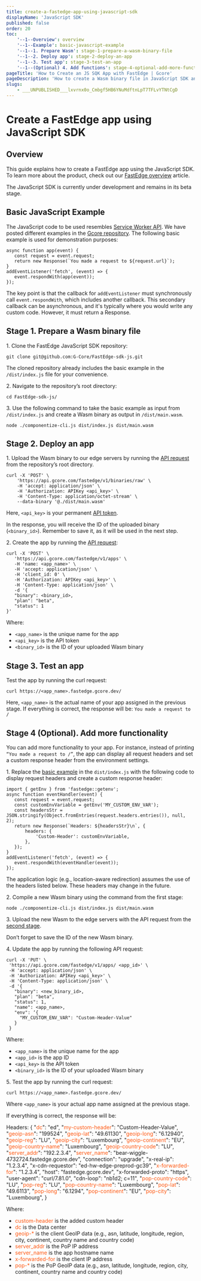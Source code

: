```yaml
---
title: create-a-fastedge-app-using-javascript-sdk
displayName: 'JavaScript SDK'
published: false
order: 20
toc:
    '--1--Overview': overview
    '--1--Example': basic-javascript-example
    '--1--1. Prepare Wasm': stage-1-prepare-a-wasm-binary-file
    '--1--2. Deploy app': stage-2-deploy-an-app
    '--1--3. Test app': stage-3-test-an-app
    '--1--(Optional) 4. Add functions': stage-4-optional-add-more-functionality
pageTitle: 'How to Create an JS SQK App with FastEdge | Gcore'
pageDescription: 'How to create a Wasm binary file in JavaScript SDK and upload the app to our edge network.'
slugs:
    - ___UNPUBLISHED___lxvrnx0o_Cmbgf5HB6YNuMdftnLpT7TFLvYTNtCgD
---
```


# Create a FastEdge app using JavaScript SDK

## Overview

This guide explains how to create a FastEdge app using the JavaScript SDK. To learn more about the product, check out our <a href="https://gcore.com/docs/fastedge/getting-started" target="_blank">FastEdge overview</a> article.

<alert-element type="warning" title="Warning">

The JavaScript SDK is currently under development and remains in its beta stage.

</alert-element>

## Basic JavaScript Example

The JavaScript code to be used resembles <a href="https://developer.mozilla.org/en-US/docs/Web/API/Service_Worker_API" target="_blank">Service Worker API</a>. We have posted different examples in the <a href="https://github.com/G-Core/FastEdge-sdk-js/tree/main/docs/examples" target="_blank">Gcore repository</a>. The following basic example is used for demonstration purposes:

```
async function app(event) {
   const request = event.request;
   return new Response(`You made a request to ${request.url}`);
}
addEventListener('fetch', (event) => {
   event.respondWith(app(event));
});
```

The key point is that the callback for ```addEventListener``` must synchronously call ```event.respondWith```, which includes another callback. This secondary callback can be asynchronous, and it's typically where you would write any custom code. However, it must return a Response.

## Stage 1. Prepare a Wasm binary file

1\. Clone the FastEdge JavaScript SDK repository:

```
git clone git@github.com:G-Core/FastEdge-sdk-js.git
```

The cloned repository already includes the basic example in the ``/dist/index.js`` file for your convenience. 

2\. Navigate to the repository’s root directory:

```
cd FastEdge-sdk-js/ 
```

3\. Use the following command to take the basic example as input from ```/dist/index.js``` and create a Wasm binary as output in ```/dist/main.wasm```.

```
node ./componentize-cli.js dist/index.js dist/main.wasm 
```

## Stage 2. Deploy an app

1\. Upload the Wasm binary to our edge servers by running the <a href="https://api.gcore.com/docs/fastedge#tag/Binaries/operation/storeBinary" target="_blnk">API request</a> from the repository’s root directory.


```
curl -X 'POST' \
    'https://api.gcore.com/fastedge/v1/binaries/raw' \
    -H 'accept: application/json' \
    -H 'Authorization: APIKey <api_key>' \
    -H 'Content-Type: application/octet-stream' \
    --data-binary '@./dist/main.wasm'
```

Here, ```<api_key>``` is your permanent <a href="https://gcore.com/docs/account-settings/create-use-or-delete-a-permanent-api-token" target="_blank">API token</a>.

In the response, you will receive the ID of the uploaded binary (```<binary_id>```). Remember to save it, as it will be used in the next step.

2\. Create the app by running the <a href="https://api.gcore.com/docs/fastedge#tag/Apps/operation/addApp" target="_blank">API request</a>:


```
curl -X 'POST' \
   'https://api.gcore.com/fastedge/v1/apps' \
   -H 'name: <app_name>' \
   -H 'accept: application/json' \
   -H 'client_id: 0' \
   -H 'Authorization: APIKey <api_key>' \
   -H 'Content-Type: application/json' \
   -d '{
   "binary": <binary_id>,
   "plan": "beta",
   "status": 1
}'
```


Where: 

- ```<app_name>``` is the unique name for the app 
- ```<api_key>``` is the API token
- ```<binary_id>``` is the ID of your uploaded Wasm binary

## Stage 3. Test an app

Test the app by running the curl request:

```
curl https://<app_name>.fastedge.gcore.dev/
```

Here, ```<app_name>``` is the actual name of your app assigned in the previous stage. If everything is correct, the response will be: ```You made a request to /```

## Stage 4 (Optional). Add more functionality

You can add more functionality to your app. For instance, instead of printing ```“You made a request to /”```, the app can display all request headers and set a custom response header from the environment settings.

1\. Replace the <a href="https://gcore.com/docs/fastedge/create-apps/create-a-fastedge-app-using-javascript-sdk#basic-javascript-example" target="_blank">basic example</a> in the ```dist/index.js``` with the following code to display request headers and create a custom response header:

```
import { getEnv } from 'fastedge::getenv';
async function eventHandler(event) {
   const request = event.request;
   const customEnvVariable = getEnv('MY_CUSTOM_ENV_VAR');
   const headersStr = JSON.stringify(Object.fromEntries(request.headers.entries()), null, 2);
   return new Response(`Headers: ${headersStr}\n`, {
       headers: {
           'Custom-Header': customEnvVariable,
       },
   });
}
addEventListener('fetch', (event) => {
   event.respondWith(eventHandler(event));
});
```

The application logic (e.g., location-aware redirection) assumes the use of the headers listed below. These headers may change in the future. 

2\. Compile a new Wasm binary using the command from the first stage:

```
node ./componentize-cli.js dist/index.js dist/main.wasm 
```

3\. Upload the new Wasm to the edge servers with the API request from the <a href="https://gcore.com/docs/fastedge/create-apps/create-a-fastedge-app-using-javascript-sdk#stage-2-deploy-an-app" target="_blank">second stage</a>. 

Don’t forget to save the ID of the new Wasm binary.

4\. Update the app by running the following API request:


```
curl -X 'PUT' \
 'https://api.gcore.com/fastedge/v1/apps/ <app_id>' \
 -H 'accept: application/json' \
 -H 'Authorization: APIKey <api_key>' \
 -H 'Content-Type: application/json' \
 -d '{
   "binary": <new_binary_id>,
   "plan": "beta",
   "status": 1,
   "name": <app_name>,
   "env": ‘{
     "MY_CUSTOM_ENV_VAR": "Custom-Header-Value"
   }
 }
```

Where:

- ```<app_name>``` is the unique name for the app
- ```<app_id>``` is the app ID
- ```<api_key>``` is the API token
- ```<binary_id>``` is the ID of your uploaded Wasm binary

5\. Test the app by running the curl request:

```
curl https://<app_name>.fastedge.gcore.dev/
```

Where ```<app_name>``` is your actual app name assigned at the previous stage. 

If everything is correct, the response will be: 

<code-block>
Headers: {
   "<span style="color:#FF5913">dc</span>": "ed",  
   "<span style="color:#FF5913">my-custom-header</span>": "Custom-Header-Value",  
   "<span style="color:#FF5913">geoip-asn</span>": "199524",  
   "<span style="color:#FF5913">geoip-lat</span>": "49.61130",  
   "<span style="color:#FF5913">geoip-long</span>": "6.12940",  
   "<span style="color:#FF5913">geoip-reg</span>": "LU",  
   "<span style="color:#FF5913">geoip-city</span>": "Luxembourg",  
   "<span style="color:#FF5913">geoip-continent</span>": "EU",  
   "<span style="color:#FF5913">geoip-country-name</span>": "Luxembourg",  
   "<span style="color:#FF5913">geoip-country-code</span>": "LU",  
   "<span style="color:#FF5913">server_addr</span>": "192.2.3.4",  
   "<span style="color:#FF5913">server_name</span>": "bear-wiggle-4732724.fastedge.gcore.dev",  
   "connection": "upgrade",  
   "x-real-ip": "1.2.3.4",  
   "x-cdn-requestor": "ed-hw-edge-preprod-gc39",  
   "<span style="color:#FF5913">x-forwarded-for</span>": "1.2.3.4",  
   "host": "fastedge.gcore.dev",  
   "x-forwarded-proto": "https",  
   "user-agent": "curl/7.81.0",  
   "cdn-loop": "nb1d2; c=11", 
   "<span style="color:#FF5913">pop-country-code</span>": "LU",  
   "<span style="color:#FF5913">pop-reg</span>": "LU",  
   "<span style="color:#FF5913">pop-country-name</span>": "Luxembourg",  
   "<span style="color:#FF5913">pop-lat</span>": "49.6113",  
   "<span style="color:#FF5913">pop-long</span>": "6.1294",  
   "<span style="color:#FF5913">pop-continent</span>": "EU",  
   "<span style="color:#FF5913">pop-city</span>": "Luxembourg",
}
</code-block>

Where:

- <span style="color:#FF5913">custom-header</span> is the added custom header
- <span style="color:#FF5913">dc</span> is the Data center
- <span style="color:#FF5913">geoip-*</span> is the client GeoIP data (e.g., asn, latitude, longitude, region, city, continent, country name and country code)
- <span style="color:#FF5913">server_addr</span> is the PoP IP address
- <span style="color:#FF5913">server_name</span> is the app hostname name
- <span style="color:#FF5913">x-forwarded-for</span> is the client IP address
- <span style="color:#FF5913">pop-*</span> is the PoP GeoIP data (e.g., asn, latitude, longitude, region, city, continent, country name and country code)